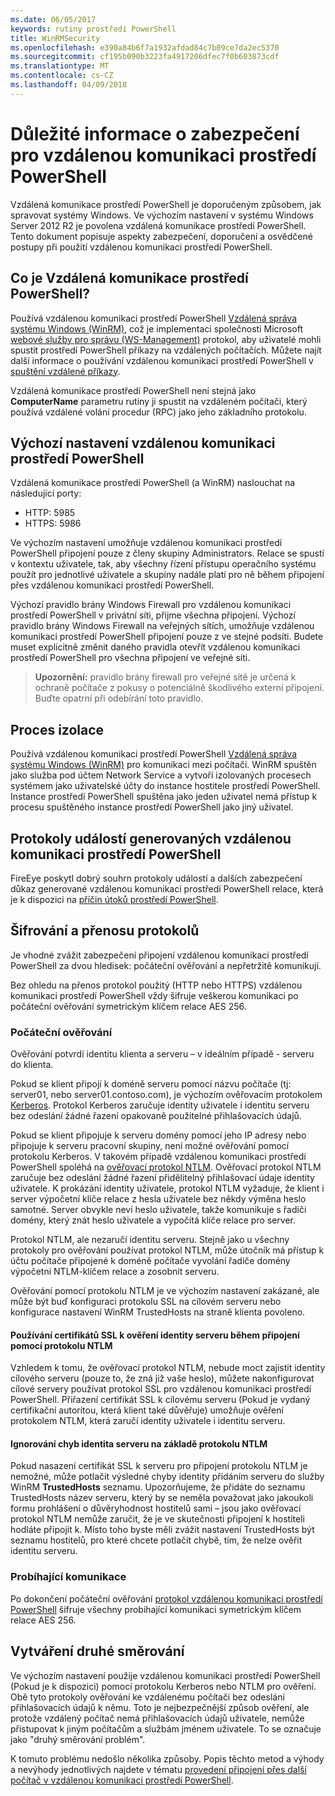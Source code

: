 ```yaml
---
ms.date: 06/05/2017
keywords: rutiny prostředí PowerShell
title: WinRMSecurity
ms.openlocfilehash: e390a84b6f7a1932afdad84c7b09ce7da2ec5370
ms.sourcegitcommit: cf195b090b3223fa4917206dfec7f0b603873cdf
ms.translationtype: MT
ms.contentlocale: cs-CZ
ms.lasthandoff: 04/09/2018
---
```

# <a name="powershell-remoting-security-considerations"></a>Důležité informace o zabezpečení pro vzdálenou komunikaci prostředí PowerShell

Vzdálená komunikace prostředí PowerShell je doporučeným způsobem, jak spravovat systémy Windows. Ve výchozím nastavení v systému Windows Server 2012 R2 je povolena vzdálená komunikace prostředí PowerShell. Tento dokument popisuje aspekty zabezpečení, doporučení a osvědčené postupy při použití vzdálenou komunikaci prostředí PowerShell.

## <a name="what-is-powershell-remoting"></a>Co je Vzdálená komunikace prostředí PowerShell?

Používá vzdálenou komunikaci prostředí PowerShell [Vzdálená správa systému Windows (WinRM)](https://msdn.microsoft.com/library/windows/desktop/aa384426.aspx), což je implementaci společnosti Microsoft [webové služby pro správu (WS-Management)](http://www.dmtf.org/sites/default/files/standards/documents/DSP0226_1.2.0.pdf) protokol, aby uživatelé mohli spustit prostředí PowerShell příkazy na vzdálených počítačích. Můžete najít další informace o používání vzdálenou komunikaci prostředí PowerShell v [spuštění vzdálené příkazy](https://technet.microsoft.com/library/dd819505.aspx).

Vzdálená komunikace prostředí PowerShell není stejná jako **ComputerName** parametru rutiny ji spustit na vzdáleném počítači, který používá vzdálené volání procedur (RPC) jako jeho základního protokolu.

## <a name="powershell-remoting-default-settings"></a>Výchozí nastavení vzdálenou komunikaci prostředí PowerShell

Vzdálená komunikace prostředí PowerShell (a WinRM) naslouchat na následující porty:

- HTTP: 5985
- HTTPS: 5986

Ve výchozím nastavení umožňuje vzdálenou komunikaci prostředí PowerShell připojení pouze z členy skupiny Administrators. Relace se spustí v kontextu uživatele, tak, aby všechny řízení přístupu operačního systému použít pro jednotlivé uživatele a skupiny nadále platí pro ně během připojení přes vzdálenou komunikaci prostředí PowerShell.

Výchozí pravidlo brány Windows Firewall pro vzdálenou komunikaci prostředí PowerShell v privátní síti, přijme všechna připojení. Výchozí pravidlo brány Windows Firewall na veřejných sítích, umožňuje vzdálenou komunikaci prostředí PowerShell připojení pouze z ve stejné podsíti. Budete muset explicitně změnit daného pravidla otevřít vzdálenou komunikaci prostředí PowerShell pro všechna připojení ve veřejné síti.

>**Upozornění:** pravidlo brány firewall pro veřejné sítě je určená k ochraně počítače z pokusy o potenciálně škodlivého externí připojení. Buďte opatrní při odebírání toto pravidlo.

## <a name="process-isolation"></a>Proces izolace

Používá vzdálenou komunikaci prostředí PowerShell [Vzdálená správa systému Windows (WinRM)](https://msdn.microsoft.com/library/windows/desktop/aa384426) pro komunikaci mezi počítači.
WinRM spuštěn jako služba pod účtem Network Service a vytvoří izolovaných procesech systémem jako uživatelské účty do instance hostitele prostředí PowerShell. Instance prostředí PowerShell spuštěna jako jeden uživatel nemá přístup k procesu spuštěného instance prostředí PowerShell jako jiný uživatel.

## <a name="event-logs-generated-by-powershell-remoting"></a>Protokoly událostí generovaných vzdálenou komunikaci prostředí PowerShell

FireEye poskytl dobrý souhrn protokoly událostí a dalších zabezpečení důkaz generované vzdálenou komunikaci prostředí PowerShell relace, která je k dispozici na [příčin útoků prostředí PowerShell](https://www.fireeye.com/content/dam/fireeye-www/global/en/solutions/pdfs/wp-lazanciyan-investigating-powershell-attacks.pdf).

## <a name="encryption-and-transport-protocols"></a>Šifrování a přenosu protokolů

Je vhodné zvážit zabezpečení připojení vzdálenou komunikaci prostředí PowerShell za dvou hledisek: počáteční ověřování a nepřetržitě komunikují.

Bez ohledu na přenos protokol použitý (HTTP nebo HTTPS) vzdálenou komunikaci prostředí PowerShell vždy šifruje veškerou komunikaci po počáteční ověřování symetrickým klíčem relace AES 256.

### <a name="initial-authentication"></a>Počáteční ověřování

Ověřování potvrdí identitu klienta a serveru – v ideálním případě - serveru do klienta.

Pokud se klient připojí k doméně serveru pomocí názvu počítače (tj: server01, nebo server01.contoso.com), je výchozím ověřovacím protokolem [Kerberos](https://msdn.microsoft.com/library/windows/desktop/aa378747.aspx).
Protokol Kerberos zaručuje identity uživatele i identitu serveru bez odeslání žádné řazení opakovaně použitelné přihlašovacích údajů.

Pokud se klient připojuje k serveru domény pomocí jeho IP adresy nebo připojuje k serveru pracovní skupiny, není možné ověřování pomocí protokolu Kerberos. V takovém případě vzdálenou komunikaci prostředí PowerShell spoléhá na [ověřovací protokol NTLM](https://msdn.microsoft.com/library/windows/desktop/aa378749.aspx). Ověřovací protokol NTLM zaručuje bez odeslání žádné řazení přidělitelný přihlašovací údaje identity uživatele. K prokázání identity uživatele, protokol NTLM vyžaduje, že klient i server výpočetní klíče relace z hesla uživatele bez někdy výměna heslo samotné. Server obvykle neví heslo uživatele, takže komunikuje s řadiči domény, který znát heslo uživatele a vypočítá klíče relace pro server.

Protokol NTLM, ale nezaručí identitu serveru. Stejně jako u všechny protokoly pro ověřování používat protokol NTLM, může útočník má přístup k účtu počítače připojené k doméně počítače vyvolání řadiče domény výpočetní NTLM-klíčem relace a zosobnit serveru.

Ověřování pomocí protokolu NTLM je ve výchozím nastavení zakázané, ale může být buď konfiguraci protokolu SSL na cílovém serveru nebo konfigurace nastavení WinRM TrustedHosts na straně klienta povoleno.

#### <a name="using-ssl-certificates-to-validate-server-identity-during-ntlm-based-connections"></a>Používání certifikátů SSL k ověření identity serveru během připojení pomocí protokolu NTLM

Vzhledem k tomu, že ověřovací protokol NTLM, nebude moct zajistit identity cílového serveru (pouze to, že zná již vaše heslo), můžete nakonfigurovat cílové servery používat protokol SSL pro vzdálenou komunikaci prostředí PowerShell. Přiřazení certifikát SSL k cílovému serveru (Pokud je vydaný certifikační autoritou, která klient také důvěřuje) umožňuje ověření protokolem NTLM, která zaručí identity uživatele i identitu serveru.

#### <a name="ignoring-ntlm-based-server-identity-errors"></a>Ignorování chyb identita serveru na základě protokolu NTLM

Pokud nasazení certifikát SSL k serveru pro připojení protokolu NTLM je nemožné, může potlačit výsledné chyby identity přidáním serveru do služby WinRM **TrustedHosts** seznamu. Upozorňujeme, že přidáte do seznamu TrustedHosts název serveru, který by se neměla považovat jako jakoukoli formu prohlášení o důvěryhodnost hostitelů sami – jsou jako ověřovací protokol NTLM nemůže zaručit, že je ve skutečnosti připojení k hostiteli hodláte připojit k.
Místo toho byste měli zvážit nastavení TrustedHosts být seznamu hostitelů, pro které chcete potlačit chybě, tím, že nelze ověřit identitu serveru.


### <a name="ongoing-communication"></a>Probíhající komunikace

Po dokončení počáteční ověřování [protokol vzdálenou komunikaci prostředí PowerShell](https://msdn.microsoft.com/en-us/library/dd357801.aspx) šifruje všechny probíhající komunikaci symetrickým klíčem relace AES 256.


## <a name="making-the-second-hop"></a>Vytváření druhé směrování

Ve výchozím nastavení použije vzdálenou komunikaci prostředí PowerShell (Pokud je k dispozici) pomocí protokolu Kerberos nebo NTLM pro ověření. Obě tyto protokoly ověřování ke vzdálenému počítači bez odeslání přihlašovacích údajů k němu.
Toto je nejbezpečnější způsob ověření, ale protože vzdálený počítač nemá přihlašovacích údajů uživatele, nemůže přistupovat k jiným počítačům a službám jménem uživatele.
To se označuje jako "druhý směrování problém".

K tomuto problému nedošlo několika způsoby. Popis těchto metod a výhody a nevýhody jednotlivých najdete v tématu [provedení připojení přes další počítač v vzdálenou komunikaci prostředí PowerShell](PS-remoting-second-hop.md).